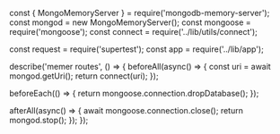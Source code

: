 const { MongoMemoryServer } = require('mongodb-memory-server');
const mongod = new MongoMemoryServer();
const mongoose = require('mongoose');
const connect = require('../lib/utils/connect');

const request = require('supertest');
const app = require('../lib/app');

describe('memer routes', () => {
  beforeAll(async() => {
    const uri = await mongod.getUri();
    return connect(uri);
  });

  beforeEach(() => {
    return mongoose.connection.dropDatabase();
  });

  afterAll(async() => {
    await mongoose.connection.close();
    return mongod.stop();
  });
});
